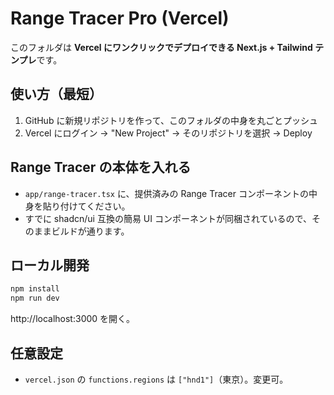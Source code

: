 
# Range Tracer Pro (Vercel)

このフォルダは **Vercel にワンクリックでデプロイできる Next.js + Tailwind テンプレ**です。

## 使い方（最短）
1. GitHub に新規リポジトリを作って、このフォルダの中身を丸ごとプッシュ
2. Vercel にログイン → "New Project" → そのリポジトリを選択 → Deploy

## Range Tracer の本体を入れる
- `app/range-tracer.tsx` に、提供済みの Range Tracer コンポーネントの中身を貼り付けてください。
- すでに shadcn/ui 互換の簡易 UI コンポーネントが同梱されているので、そのままビルドが通ります。

## ローカル開発
```bash
npm install
npm run dev
```
http://localhost:3000 を開く。

## 任意設定
- `vercel.json` の `functions.regions` は `["hnd1"]`（東京）。変更可。
